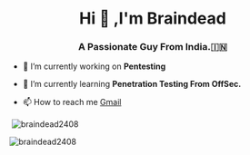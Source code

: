 <h1 align="center">Hi 👋 ,I'm Braindead</h1>
<h3 align="center">A Passionate Guy From India.🇮🇳</h3>

- 🔭 I’m currently working on **Pentesting**

- 🌱 I’m currently learning **Penetration Testing From OffSec.**

- 📫 How to reach me <a href="mailto:brainsniper2408@gmail.com">Gmail</a>


<p>&nbsp;<img align="center" src="https://github-readme-stats.vercel.app/api?username=braindead2408&show_icons=true&locale=en&theme=tokyonight" alt="braindead2408" /></p>

<p><img align="center" src="https://github-readme-streak-stats.herokuapp.com/?user=braindead2408&" alt="braindead2408" /></p>
